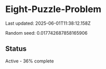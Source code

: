 # Eight-Puzzle-Problem

Last updated: 2025-06-01T11:38:12.158Z

Random seed: 0.017742687858165906

## Status

Active - 36% complete